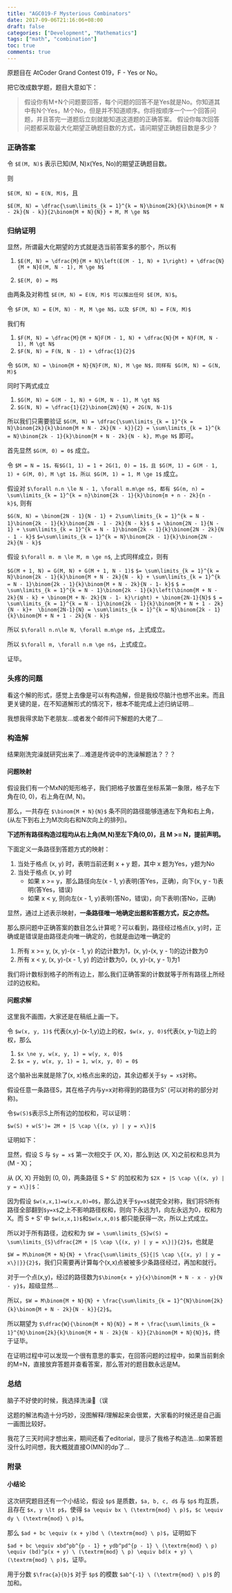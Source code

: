 ```yaml
---
title: "AGC019-F Mysterious Combinators"
date: 2017-09-06T21:16:06+08:00
draft: false
categories: ["Development", "Mathematics"]
tags: ["math", "combination"]
toc: true
comments: true
---
```


原题目在 AtCoder Grand Contest 019，F - Yes or No。

把它改成数学题，题目大意如下：

> 假设你有M+N个问题要回答，每个问题的回答不是Yes就是No。你知道其中有N个Yes，M个No，但是并不知道顺序。你将按顺序一个一个回答问题，并且答完一道题后立刻就能知道这道题的正确答案。
> 假设你每次回答问题都采取最大化期望正确题目数的方式，请问期望正确题目数是多少？

### 正确答案

令 `$E(M, N)$` 表示已知(M, N)x(Yes, No)的期望正确题目数。

则

`$E(M, N) = E(N, M)$`，且

`$E(M, N) = \dfrac{\sum\limits_{k = 1}^{k = N}\binom{2k}{k}\binom{M + N - 2k}{N - k}}{2\binom{M + N}{N}} + M, M \ge N$`

### 归纳证明

显然，所谓最大化期望的方式就是选当前答案多的那个，所以有

1. `$E(M, N) = \dfrac{M}{M + N}\left(E(M - 1, N) + 1\right) + \dfrac{N}{M + N}E(M, N - 1), M \ge N$`

2. `$E(M, 0) = M$`

由两条及对称性 `$E(M, N) = E(N, M)$ 可以推出任何 $E(M, N)$`。

令 `$F(M, N) = E(M, N) - M, M \ge N$，以及 $F(M, N) = F(N, M)$`

我们有 

1. `$F(M, N) = \dfrac{M}{M + N}F(M - 1, N) + \dfrac{N}{M + N}F(M, N - 1), M \gt N$`
2. `$F(N, N) = F(N, N - 1) + \dfrac{1}{2}$`

令 `$G(M, N) = \binom{M + N}{N}F(M, N), M \ge N$，同样有 $G(M, N) = G(N, M)$`

同时下两式成立

1. `$G(M, N) = G(M - 1, N) + G(M, N - 1), M \gt N$`
2. `$G(N, N) = \dfrac{1}{2}\binom{2N}{N} + 2G(N, N-1)$`

所以我们只需要验证 `$G(M, N) = \dfrac{\sum\limits_{k = 1}^{k = N}\binom{2k}{k}\binom{M + N - 2k}{N - k}}{2} = \sum\limits_{k = 1}^{k = N}\binom{2k - 1}{k}\binom{M + N - 2k}{N - k}, M\ge N$` 即可。

首先显然 `$G(M, 0) = 0$` 成立。

令 `$M = N = 1$，有$G(1, 1) = 1 + 2G(1, 0) = 1$，且 $G(M, 1) = G(M - 1, 1) + G(M, 0), M \gt 1$，所以 $G(M, 1) = 1, M \ge 1$` 成立。

假设对 `$\forall n.n \le N - 1, \forall m.m\ge n$, 都有 $G(m, n) = \sum\limits_{k = 1}^{k = n}\binom{2k - 1}{k}\binom{m + n - 2k}{n - k}$`, 则有

`$G(N, N) = \binom{2N - 1}{N - 1} + 2\sum\limits_{k = 1}^{k = N - 1}\binom{2k - 1}{k}\binom{2N - 1 - 2k}{N - k}$`
`$ = \binom{2N - 1}{N - 1} + \sum\limits_{k = 1}^{k = N - 1}\binom{2k - 1}{k}\binom{2N - 2k}{N - 1 - k}$`
`$=\sum\limits_{k = 1}^{k = N}\binom{2k - 1}{k}\binom{2N - 2k}{N - k}$` 

假设 `$\forall m. m \le M, m \ge n$`, 上式同样成立，则有

`$G(M + 1, N) = G(M, N) + G(M + 1, N - 1)$`
`$= \sum\limits_{k = 1}^{k = N}\binom{2k - 1}{k}\binom{M + N - 2k}{N - k} + \sum\limits_{k = 1}^{k = N - 1}\binom{2k - 1}{k}\binom{M + N - 2k}{N - 1- k}$`
`$ = \sum\limits_{k = 1}^{k = N - 1}\binom{2k - 1}{k}\left(\binom{M + N - 2k}{N - k} + \binom{M + N- 2k}{N - 1- k}\right) + \binom{2N-1}{N}$`
`$ = \sum\limits_{k = 1}^{k = N - 1}\binom{2k - 1}{k}\binom{M + N + 1 - 2k}{N - k}+  \binom{2N-1}{N} = \sum\limits_{k = 1}^{k = N}\binom{2k - 1}{k}\binom{M + N + 1 - 2k}{N - k}$`

所以 `$\forall n.n\le N, \forall m.m\ge n$`，上式成立。

所以 `$\forall m, \forall n.m \ge n$`，上式成立。

证毕。


### 头疼的问题

看这个解的形式，感觉上去像是可以有构造解，但是我绞尽脑汁也想不出来。而且更关键的是，在不知道解形式的情况下，根本不能完成上述归纳证明...

我想我得求助下老朋友...或者发个邮件问下解题的大佬了...

### 构造解

结果刚洗完澡就研究出来了...难道是传说中的洗澡解题法？？？

#### 问题映射

假设我们有一个MxN的矩形格子，我们把格子放置在坐标系第一象限，格子左下角在(0, 0)，右上角在(M, N)。

那么，一共存在 `$\binom{M + N}{N}$` 条不同的路径能够连通左下角和右上角，(从左下到右上为M次向右和N次向上的排列)。

**下述所有路径构造过程均从右上角(M,N)至左下角(0,0)，且 M >= N，提前声明。**

下面定义一条路径到答题方式的映射：

1. 当处于格点 (x, y) 时，表明当前还剩 x + y 题，其中 x 题为Yes，y题为No
2. 当处于格点 (x, y) 时
    + 如果 x >= y，那么路径向左(x - 1, y)表明(答Yes，正确)，向下(x, y - 1)表明(答Yes，错误)
    + 如果 x < y, 则向左(x - 1, y)表明(答No，错误)，向下表明(答No，正确)

显然，通过上述表示映射，**一条路径唯一地确定出题和答题方式，反之亦然。**

那么原问题中正确答案的数目怎么计算呢？可以看到，路径经过格点(x, y)时，正确或是错误是由路径走向唯一确定的，也就是由边唯一确定的

1. 所有 x >= y, (x, y)-(x - 1, y) 的边计数为1，(x, y)-(x, y - 1)的边计数为0
2. 所有 x < y, (x, y)-(x - 1, y) 的边计数为0，(x, y)-(x, y - 1)为1

我们将计数标到格子的所有边上，那么我们正确答案的计数就等于所有路径上所经过的边权和。

#### 问题求解

这里我不画图，大家还是在稿纸上画一下。

令 `$w(x, y, 1)$` 代表(x,y)-(x-1,y)边上的权，`$w(x, y, 0)$`代表(x, y-1)边上的权，那么

1. `$x \ne y, w(x, y, 1) = w(y, x, 0)$`
2. `$x = y, w(x, y, 1) = 1, w(x, y, 0) = 0$`

这个脑补出来就是除了(x, x)格点出来的边，其余边都关于`$y = x$`对称。

假设任意一条路径S，其在格子内与y=x对称得到的路径为S' (可以对称的部分对称)。

令`$w(S)$`表示S上所有边的加权和，可以证明：

`$w(S) + w(S')= 2M + |S \cap \{(x, y) | y = x\}|$`

证明如下：

显然，假设 S 与 `$y = x$` 第一次相交于 (X, X)，那么到达 (X, X)之前权和总共为 (M - X)；

从 (X, X) 开始到 (0, 0)，两条路径 S + S' 的加权和为 `$2X + |S \cap \{(x, y) | y = x\}|$`：

因为假设 `$w(x,x,1)=w(x,x,0)=0$`，那么边关于`$y=x$`就完全对称，我们将S所有路径全部翻到`$y=x$`之上不影响路径权和，则向下永远为1，向左永远为0，权和为X。而 S + S' 中 `$w(x,x,1)$`和`$w(x,x,0)$` 都只能获得一次，所以上式成立。

所以对于所有路径，边权和为 `$W = \sum\limits_{S}w(S) = \sum\limits_{S}\dfrac{2M + |S \cap \{(x, y) | y = x\}|}{2}$`，也就是

`$W = M\binom{M + N}{N} + \frac{\sum\limits_{S}{|S \cap \{(x, y) | y = x\}|}}{2}$`，我们只需要再计算每个(x,x)点被被多少条路径经过，再加和就行。

对于一个点(x,y)，经过的路径数为`$\binom{x + y}{x}\binom{M + N - x - y}{N - y}$`，超级显然...

所以，`$W = M\binom{M + N}{N} + \frac{\sum\limits_{k = 1}^{N}\binom{2k}{k}\binom{M + N - 2k}{N - k}}{2}$`。

所以期望为 `$\dfrac{W}{\binom{M + N}{N}} = M + \frac{\sum\limits_{k = 1}^{N}\binom{2k}{k}\binom{M + N - 2k}{N - k}}{2\binom{M + N}{N}}$`，终于证毕。

在证明过程中可以发现一个很有意思的事实，在回答问题的过程中，如果当前剩余的M=N，直接放弃答题并查看答案，那么答对的题目数永远是M。

### 总结

脑子不好使的时候，我选择洗澡🛀（误

这题的解法构造十分巧妙，没图解释/理解起来会很累，大家看的时候还是自己画一画图比较好。

我花了三天时间才想出来，期间还看了editorial，提示了我格子构造法...如果答题没什么时间想，我大概就直接O(MN)的dp了...

### 附录

#### 小结论

这次研究题目还有一个小结论，假设 `$p$` 是质数，`$a, b, c, d$` 与 `$p$` 均互质，且存在 `$x, y \lt p$`，使得 `$a \equiv bx \ (\textrm{mod} \ p)$`，`$c \equiv dy \ (\textrm{mod} \ p)$`。

那么 `$ad + bc \equiv (x + y)bd \ (\textrm{mod} \ p)$`，证明如下

`$ad + bc \equiv xbd^pb^{p - 1} + ydb^pd^{p - 1} \ (\textrm{mod} \ p) \equiv (bd)^p(x + y) \ (\textrm{mod} \ p) \equiv bd(x + y) \ (\textrm{mod} \ p)$`，证毕。

用于分数 `$\frac{a}{b}$` 对于 `$p$` 的模数 `$ab^{-1} \ (\textrm{mod} \ p)$` 的加和。
